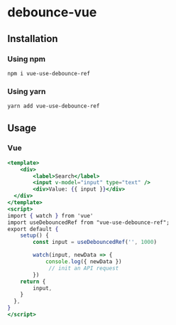 # debounce-vue

## Installation

### Using npm

```shell
npm i vue-use-debounce-ref
```

### Using yarn

```shell
yarn add vue-use-debounce-ref
```

## Usage

### Vue

```jsx
<template>
    <div>
        <label>Search</label>
        <input v-model="input" type="text" />
        <div>Value: {{ input }}</div>
  </div>
</template>
<script>
import { watch } from 'vue'
import useDebouncedRef from "vue-use-debounce-ref";
export default {
    setup() {
        const input = useDebouncedRef('', 1000)

        watch(input, newData => {
            console.log({ newData })
             // init an API request
        })
    return {
        input,
    }
  },
}
</script>
```
